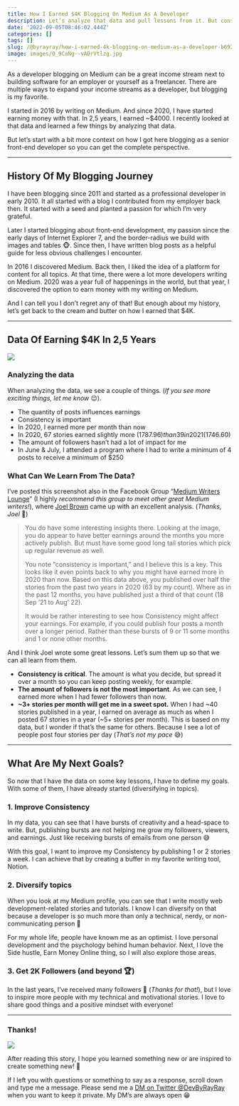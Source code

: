 ```yaml
---
title: How I Earned $4K Blogging On Medium As A Developer
description: Let’s analyze that data and pull lessons from it. But consistency stays the most important rule!
date: '2022-09-05T08:46:02.444Z'
categories: []
tags: []
slug: /@byrayray/how-i-earned-4k-blogging-on-medium-as-a-developer-b6925aa78358
image: images/0_9CaNg--vADrVtlzg.jpg
---
```


As a developer blogging on Medium can be a great income stream next to building software for an employer or yourself as a freelancer. There are multiple ways to expand your income streams as a developer, but blogging is my favorite.

I started in 2016 by writing on Medium. And since 2020, I have started earning money with that. In 2,5 years, I earned ~$4000. I recently looked at that data and learned a few things by analyzing that data.

But let’s start with a bit more context on how I got here blogging as a senior front-end developer so you can get the complete perspective.

---

## History Of My Blogging Journey

I have been blogging since 2011 and started as a professional developer in early 2010. It all started with a blog I contributed from my employer back then. It started with a seed and planted a passion for which I’m very grateful.

Later I started blogging about front-end development, my passion since the early days of Internet Explorer 7, and the border-radius we build with images and tables 🐵. Since then, I have written blog posts as a helpful guide for less obvious challenges I encounter.

In 2016 I discovered Medium. Back then, I liked the idea of a platform for content for all topics. At that time, there were a lot more developers writing on Medium. 2020 was a year full of happenings in the world, but that year, I discovered the option to earn money with my writing on Medium.

And I can tell you I don’t regret any of that! But enough about my history, let’s get back to the cream and butter on how I earned that $4K.

---

## Data Of Earning $4K In 2,5 Years

![](/images/1__P5KkkDi921pUdaoDTikE2g.png)

### Analyzing the data

When analyzing the data, we see a couple of things. (_If you see more exciting things, let me know_ 😉).

-   The quantity of posts influences earnings
-   Consistency is important
-   In 2020, I earned more per month than now
-   In 2020, 67 stories earned slightly more ($1787.96) than 39 in 2021 ($1746.60)
-   The amount of followers hasn’t had a lot of impact for me
-   In June & July, I attended a program where I had to write a minimum of 4 posts to receive a minimum of $250

### What Can We Learn From The Data?

I’ve posted this screenshot also in the Facebook Group “[Medium Writers Lounge](https://www.facebook.com/groups/mediumwriterslounge)” (I highly _recommend this group to meet other great Medium writers!_), where [Joel Brown](https://medium.com/u/8c2d235da39c) came up with an excellent analysis. (_Thanks, Joel_ 🙏)

<blockquote>

You do have some interesting insights there. Looking at the image, you do appear to have better earnings around the months you more actively publish. But must have some good long tail stories which pick up regular revenue as well. 

You note “consistency is important,” and I believe this is a key. This looks like it even points back to why you might have earned more in 2020 than now. Based on this data above, you published over half the stories from the past two years in 2020 (63 by my count). Where as in the past 12 months, you have published just a third of that count (18 Sep ’21 to Aug’ 22).

It would be rather interesting to see how Consistency might affect your earnings. For example, if you could publish four posts a month over a longer period. Rather than these bursts of 9 or 11 some months and 1 or none other months.

</blockquote>

And I think Joel wrote some great lessons. Let’s sum them up so that we can all learn from them.

-   **Consistency is critical**. The amount is what you decide, but spread it over a month so you can keep posting weekly, for example.
-   **The amount of followers is not the most important**. As we can see, I earned more when I had fewer followers than now.
-   **~3+ stories per month will get me in a sweet spot.** When I had ~40 stories published in a year, I earned on average as much as when I posted 67 stories in a year (~5+ stories per month). This is based on my data, but I wonder if that’s the same for others. Because I see a lot of people post four stories per day (_That’s not my pace_ 😅)

---
## What Are My Next Goals?

So now that I have the data on some key lessons, I have to define my goals. With some of them, I have already started (diversifying in topics).

### 1. Improve Consistency

In my data, you can see that I have bursts of creativity and a head-space to write. But, publishing bursts are not helping me grow my followers, viewers, and earnings. Just like receiving bursts of emails from one person 😅

With this goal, I want to improve my Consistency by publishing 1 or 2 stories a week. I can achieve that by creating a buffer in my favorite writing tool, Notion.

### 2. Diversify topics

When you look at my Medium profile, you can see that I write mostly web development-related stories and tutorials. I know I can diversify on that because a developer is so much more than only a technical, nerdy, or non-communicating person 🙈

For my whole life, people have known me as an optimist. I love personal development and the psychology behind human behavior. Next, I love the Side hustle, Earn Money Online thing, so I will also explore those areas.

### 3. Get 2K Followers (and beyond 🏆)

In the last years, I’ve received many followers 🙏 (_Thanks for that!_), but I love to inspire more people with my technical and motivational stories. I love to share good things and a positive mindset with everyone!


---
### Thanks!

![](/images/0__YmFzKa__HSM0Fshuj.jpg)

After reading this story, I hope you learned something new or are inspired to create something new! 🤗

If I left you with questions or something to say as a response, scroll down and type me a message. Please send me a [DM on Twitter @DevByRayRay](https://twitter.com/@devbyrayray) when you want to keep it private. My DM’s are always open 😁

